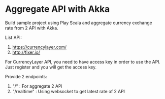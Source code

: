 Aggregate API with Akka
=========================

Build sample project using Play Scala and aggregate currency exchange rate from 2 API with Akka.

List API:
1. https://currencylayer.com/
2. http://fixer.io/

For CurrencyLayer API, you need to have access key in order to use the API. Just register and you will get the access key.

Provide 2 endpoints:
1. "/" : For aggregate 2 API
2. "/realtime" : Using websocket to get latest rate of 2 API
